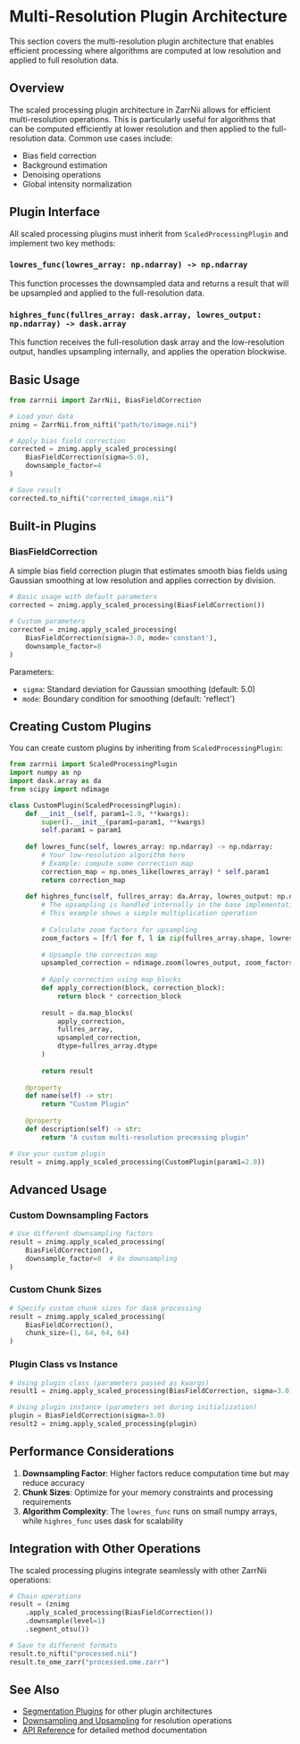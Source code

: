 # Multi-Resolution Plugin Architecture

This section covers the multi-resolution plugin architecture that enables efficient processing where algorithms are computed at low resolution and applied to full resolution data.

## Overview

The scaled processing plugin architecture in ZarrNii allows for efficient multi-resolution operations. This is particularly useful for algorithms that can be computed efficiently at lower resolution and then applied to the full-resolution data. Common use cases include:

- Bias field correction
- Background estimation  
- Denoising operations
- Global intensity normalization

## Plugin Interface

All scaled processing plugins must inherit from `ScaledProcessingPlugin` and implement two key methods:

### `lowres_func(lowres_array: np.ndarray) -> np.ndarray`

This function processes the downsampled data and returns a result that will be upsampled and applied to the full-resolution data.

### `highres_func(fullres_array: dask.array, lowres_output: np.ndarray) -> dask.array`

This function receives the full-resolution dask array and the low-resolution output, handles upsampling internally, and applies the operation blockwise.

## Basic Usage

```python
from zarrnii import ZarrNii, BiasFieldCorrection

# Load your data
znimg = ZarrNii.from_nifti("path/to/image.nii")

# Apply bias field correction
corrected = znimg.apply_scaled_processing(
    BiasFieldCorrection(sigma=5.0),
    downsample_factor=4
)

# Save result
corrected.to_nifti("corrected_image.nii")
```

## Built-in Plugins

### BiasFieldCorrection

A simple bias field correction plugin that estimates smooth bias fields using Gaussian smoothing at low resolution and applies correction by division.

```python
# Basic usage with default parameters
corrected = znimg.apply_scaled_processing(BiasFieldCorrection())

# Custom parameters
corrected = znimg.apply_scaled_processing(
    BiasFieldCorrection(sigma=3.0, mode='constant'),
    downsample_factor=8
)
```

Parameters:
- `sigma`: Standard deviation for Gaussian smoothing (default: 5.0)
- `mode`: Boundary condition for smoothing (default: 'reflect')

## Creating Custom Plugins

You can create custom plugins by inheriting from `ScaledProcessingPlugin`:

```python
from zarrnii import ScaledProcessingPlugin
import numpy as np
import dask.array as da
from scipy import ndimage

class CustomPlugin(ScaledProcessingPlugin):
    def __init__(self, param1=1.0, **kwargs):
        super().__init__(param1=param1, **kwargs)
        self.param1 = param1
    
    def lowres_func(self, lowres_array: np.ndarray) -> np.ndarray:
        # Your low-resolution algorithm here
        # Example: compute some correction map
        correction_map = np.ones_like(lowres_array) * self.param1
        return correction_map
    
    def highres_func(self, fullres_array: da.Array, lowres_output: np.ndarray) -> da.Array:
        # The upsampling is handled internally in the base implementation
        # This example shows a simple multiplication operation
        
        # Calculate zoom factors for upsampling
        zoom_factors = [f/l for f, l in zip(fullres_array.shape, lowres_output.shape)]
        
        # Upsample the correction map
        upsampled_correction = ndimage.zoom(lowres_output, zoom_factors, order=1)
        
        # Apply correction using map_blocks
        def apply_correction(block, correction_block):
            return block * correction_block
            
        result = da.map_blocks(
            apply_correction,
            fullres_array,
            upsampled_correction,
            dtype=fullres_array.dtype
        )
        
        return result
    
    @property
    def name(self) -> str:
        return "Custom Plugin"
    
    @property  
    def description(self) -> str:
        return "A custom multi-resolution processing plugin"

# Use your custom plugin
result = znimg.apply_scaled_processing(CustomPlugin(param1=2.0))
```

## Advanced Usage

### Custom Downsampling Factors

```python
# Use different downsampling factors
result = znimg.apply_scaled_processing(
    BiasFieldCorrection(), 
    downsample_factor=8  # 8x downsampling
)
```

### Custom Chunk Sizes

```python
# Specify custom chunk sizes for dask processing
result = znimg.apply_scaled_processing(
    BiasFieldCorrection(),
    chunk_size=(1, 64, 64, 64)
)
```

### Plugin Class vs Instance

```python
# Using plugin class (parameters passed as kwargs)
result1 = znimg.apply_scaled_processing(BiasFieldCorrection, sigma=3.0)

# Using plugin instance (parameters set during initialization)
plugin = BiasFieldCorrection(sigma=3.0)
result2 = znimg.apply_scaled_processing(plugin)
```

## Performance Considerations

1. **Downsampling Factor**: Higher factors reduce computation time but may reduce accuracy
2. **Chunk Sizes**: Optimize for your memory constraints and processing requirements
3. **Algorithm Complexity**: The `lowres_func` runs on small numpy arrays, while `highres_func` uses dask for scalability

## Integration with Other Operations

The scaled processing plugins integrate seamlessly with other ZarrNii operations:

```python
# Chain operations
result = (znimg
    .apply_scaled_processing(BiasFieldCorrection())
    .downsample(level=1)
    .segment_otsu())

# Save to different formats
result.to_nifti("processed.nii")
result.to_ome_zarr("processed.ome.zarr")
```

## See Also

- [Segmentation Plugins](segmentation.md) for other plugin architectures
- [Downsampling and Upsampling](downsampling.md) for resolution operations
- [API Reference](../reference.md) for detailed method documentation